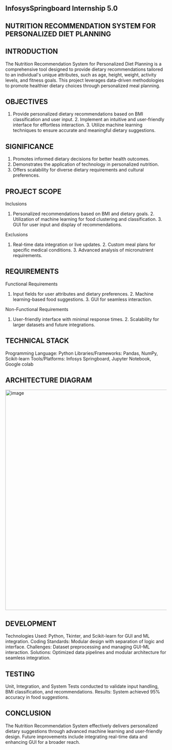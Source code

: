 ## InfosysSpringboard Internship 5.0
## NUTRITION RECOMMENDATION SYSTEM FOR PERSONALIZED DIET PLANNING

## INTRODUCTION

The Nutrition Recommendation System for Personalized Diet Planning is a comprehensive tool designed to provide dietary recommendations tailored to an individual's unique attributes, such as age, height, weight, activity levels, and fitness goals. This project leverages data-driven methodologies to promote healthier dietary choices through personalized meal planning.

## OBJECTIVES

1. Provide personalized dietary recommendations based on BMI classification and user input. 2. Implement an intuitive and user-friendly interface for effortless interaction. 3. Utilize machine learning techniques to ensure accurate and meaningful dietary suggestions.

## SIGNIFICANCE

1. Promotes informed dietary decisions for better health outcomes.
2. Demonstrates the application of technology in personalized nutrition.
3. Offers scalability for diverse dietary requirements and cultural preferences.

## PROJECT SCOPE

Inclusions

1. Personalized recommendations based on BMI and dietary goals. 2. Utilization of machine learning for food clustering and classification. 3. GUI for user input and display of recommendations.

Exclusions

1. Real-time data integration or live updates. 2. Custom meal plans for specific medical conditions. 3. Advanced analysis of micronutrient requirements.

## REQUIREMENTS

Functional Requirements

1. Input fields for user attributes and dietary preferences. 2. Machine learning-based food suggestions. 3. GUI for seamless interaction.

Non-Functional Requirements

1. User-friendly interface with minimal response times. 2. Scalability for larger datasets and future integrations.

## TECHNICAL STACK

Programming Language: Python 
Libraries/Frameworks: Pandas, NumPy, Scikit-learn 
Tools/Platforms: Infosys Springboard, Jupyter Notebook, Google colab

## ARCHITECTURE DIAGRAM
<img width="831" height="687" alt="image" src="https://github.com/user-attachments/assets/fee3b489-7098-46ba-868c-ebc757eefff2" />


## DEVELOPMENT

Technologies Used: Python, Tkinter, and Scikit-learn for GUI and ML integration. Coding Standards: Modular design with separation of logic and interface. Challenges: Dataset preprocessing and managing GUI-ML interaction. Solutions: Optimized data pipelines and modular architecture for seamless integration.

## TESTING

Unit, Integration, and System Tests conducted to validate input handling, BMI classification, and recommendations. Results: System achieved 95% accuracy in food suggestions.

## CONCLUSION

The Nutrition Recommendation System effectively delivers personalized dietary suggestions through advanced machine learning and user-friendly design. Future improvements include integrating real-time data and enhancing GUI for a broader reach.






